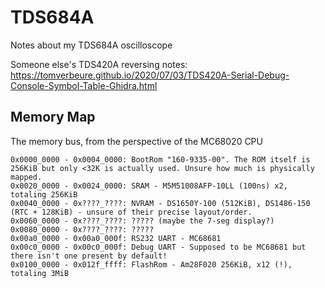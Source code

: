 # TDS684A
Notes about my TDS684A oscilloscope

Someone else's TDS420A reversing notes: https://tomverbeure.github.io/2020/07/03/TDS420A-Serial-Debug-Console-Symbol-Table-Ghidra.html

## Memory Map

The memory bus, from the perspective of the MC68020 CPU

```
0x0000_0000 - 0x0004_0000: BootRom "160-9335-00". The ROM itself is 256KiB but only <32K is actually used. Unsure how much is physically mapped.
0x0020_0000 - 0x0024_0000: SRAM - M5M51008AFP-10LL (100ns) x2, totaling 256KiB
0x0040_0000 - 0x????_????: NVRAM - DS1650Y-100 (512KiB), DS1486-150 (RTC + 128KiB) - unsure of their precise layout/order.
0x0060_0000 - 0x????_????: ????? (maybe the 7-seg display?)
0x0080_0000 - 0x????_????: ?????
0x00a0_0000 - 0x00a0_000f: RS232 UART - MC68681
0x00c0_0000 - 0x00c0_000f: Debug UART - Supposed to be MC68681 but there isn't one present by default!
0x0100_0000 - 0x012f_ffff: FlashRom - Am28F020 256KiB, x12 (!), totaling 3MiB
```
